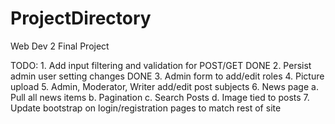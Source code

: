 # ProjectDirectory
 Web Dev 2 Final Project

TODO: 1. Add input filtering and validation for POST/GET
 DONE 2. Persist admin user setting changes
 DONE 3. Admin form to add/edit roles
      4. Picture upload
      5. Admin, Moderator, Writer add/edit post subjects
      6. News page
         a. Pull all news items
         b. Pagination
         c. Search Posts
         d. Image tied to posts
      7. Update bootstrap on login/registration pages to match rest of site
